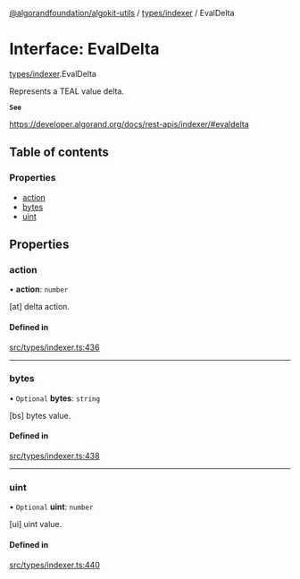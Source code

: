 [@algorandfoundation/algokit-utils](../README.md) / [types/indexer](../modules/types_indexer.md) / EvalDelta

# Interface: EvalDelta

[types/indexer](../modules/types_indexer.md).EvalDelta

Represents a TEAL value delta.

**`See`**

https://developer.algorand.org/docs/rest-apis/indexer/#evaldelta

## Table of contents

### Properties

- [action](types_indexer.EvalDelta.md#action)
- [bytes](types_indexer.EvalDelta.md#bytes)
- [uint](types_indexer.EvalDelta.md#uint)

## Properties

### action

• **action**: `number`

[at] delta action.

#### Defined in

[src/types/indexer.ts:436](https://github.com/algorandfoundation/algokit-utils-ts/blob/main/src/types/indexer.ts#L436)

___

### bytes

• `Optional` **bytes**: `string`

[bs] bytes value.

#### Defined in

[src/types/indexer.ts:438](https://github.com/algorandfoundation/algokit-utils-ts/blob/main/src/types/indexer.ts#L438)

___

### uint

• `Optional` **uint**: `number`

[ui] uint value.

#### Defined in

[src/types/indexer.ts:440](https://github.com/algorandfoundation/algokit-utils-ts/blob/main/src/types/indexer.ts#L440)
